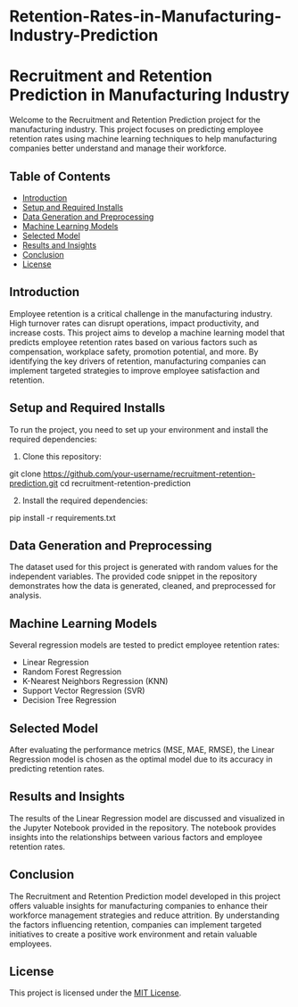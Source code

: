 # Retention-Rates-in-Manufacturing-Industry-Prediction

# Recruitment and Retention Prediction in Manufacturing Industry

Welcome to the Recruitment and Retention Prediction project for the manufacturing industry. This project focuses on predicting employee retention rates using machine learning techniques to help manufacturing companies better understand and manage their workforce.

## Table of Contents

- [Introduction](#introduction)
- [Setup and Required Installs](#setup-and-required-installs)
- [Data Generation and Preprocessing](#data-generation-and-preprocessing)
- [Machine Learning Models](#machine-learning-models)
- [Selected Model](#selected-model)
- [Results and Insights](#results-and-insights)
- [Conclusion](#conclusion)
- [License](#license)

## Introduction

Employee retention is a critical challenge in the manufacturing industry. High turnover rates can disrupt operations, impact productivity, and increase costs. This project aims to develop a machine learning model that predicts employee retention rates based on various factors such as compensation, workplace safety, promotion potential, and more. By identifying the key drivers of retention, manufacturing companies can implement targeted strategies to improve employee satisfaction and retention.

## Setup and Required Installs

To run the project, you need to set up your environment and install the required dependencies:

1. Clone this repository:

git clone https://github.com/your-username/recruitment-retention-prediction.git
cd recruitment-retention-prediction

2. Install the required dependencies:

pip install -r requirements.txt


## Data Generation and Preprocessing

The dataset used for this project is generated with random values for the independent variables. The provided code snippet in the repository demonstrates how the data is generated, cleaned, and preprocessed for analysis.

## Machine Learning Models

Several regression models are tested to predict employee retention rates:

- Linear Regression
- Random Forest Regression
- K-Nearest Neighbors Regression (KNN)
- Support Vector Regression (SVR)
- Decision Tree Regression

## Selected Model

After evaluating the performance metrics (MSE, MAE, RMSE), the Linear Regression model is chosen as the optimal model due to its accuracy in predicting retention rates.

## Results and Insights

The results of the Linear Regression model are discussed and visualized in the Jupyter Notebook provided in the repository. The notebook provides insights into the relationships between various factors and employee retention rates.

## Conclusion

The Recruitment and Retention Prediction model developed in this project offers valuable insights for manufacturing companies to enhance their workforce management strategies and reduce attrition. By understanding the factors influencing retention, companies can implement targeted initiatives to create a positive work environment and retain valuable employees.

## License

This project is licensed under the [MIT License](LICENSE).
